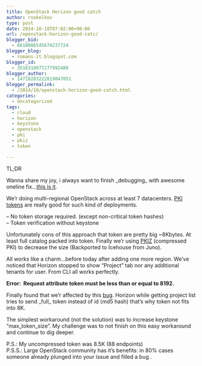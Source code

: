 ```yaml
---
title: OpenStack Horizon good catch
author: rsokolkov
type: post
date: 2014-10-18T07:02:00+00:00
url: /openstack-horizon-good-catc/
blogger_bid:
  - 6610086545674237724
blogger_blog:
  - romans-it.blogspot.com
blogger_id:
  - 3516318077277992480
blogger_author:
  - 14718283222819047051
blogger_permalink:
  - /2014/10/openstack-horizon-good-catch.html
categories:
  - Uncategorized
tags:
  - cloud
  - horizon
  - keystone
  - openstack
  - pki
  - pkiz
  - token

---
```

<div dir="ltr" style="text-align: left;" trbidi="on">
  TL;DR</p> 
  
  <p>
    Wanna share my joy, i always want to finish _debugging_ with awesome oneline fix&#8230;<a href="https://review.openstack.org/#/c/101089/2/openstack_auth/user.py">this is it</a>.
  </p>
  
  <p>
    We&#8217;r doing multi-regional OpenStack across at least 7 datacenters. <a href="https://www.mirantis.com/blog/understanding-openstack-authentication-keystone-pki/">PKI tokens</a> are really good for such kind of deployments.
  </p>
  
  <p>
    &#8211; No token storage required. (except&nbsp;non-critical&nbsp;token hashes)<br /> &#8211; Token verification without keystone
  </p>
  
  <p>
    Unfortunately cons of this approach that token are pretty big ~8Kbytes. At least full catalog packed into token. Finally we&#8217;r using&nbsp;<a href="https://blueprints.launchpad.net/keystone/+spec/compress-tokens">PKIZ</a> (compressed PKI) to decrease the size (Backported to Icehouse from Juno).
  </p>
  
  <p>
    All works like a charm&#8230;before today after adding one more region.&nbsp;We&#8217;ve noticed that Horizon stopped to show &#8220;Project&#8221; tab nor any additional tenants for user.&nbsp;From CLI all works perfectly.
  </p>
  
  <p>
    <b>Error: &nbsp;Request attribute token must be less than or equal to 8192.</b>
  </p>
  
  <p>
    Finally found that we&#8217;r affected by this <a href="https://bugs.launchpad.net/horizon/+bug/1331406" style="font-family: inherit;">bug</a>.&nbsp;Horizon while getting project list tries to send _full_ token instead of id (md5 hash) that&#8217;s why token not fits into 8K.
  </p>
  
  <p>
    The simplest workaround (not the solution) was to increase keystone &#8220;max_token_size&#8221;. My challenge was to not finish on this easy workaround and continue to dig deeper.
  </p>
  
  <p>
    P.S.: My&nbsp;uncompressed&nbsp;token was 8.5K (88 endpoints)<br /> P.S.S.: Large OpenStack community has it&#8217;s benefits: in 80% cases someone already plunged into your issue and filled a bug .
  </p>
  
  <p>
    </div>